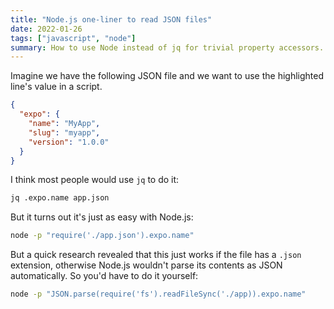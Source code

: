 ```yaml
---
title: "Node.js one-liner to read JSON files"
date: 2022-01-26
tags: ["javascript", "node"]
summary: How to use Node instead of jq for trivial property accessors.
---
```


Imagine we have the following JSON file and we want to use the highlighted
line's value in a script.

```json {hl_lines=[3]}
{
  "expo": {
    "name": "MyApp",
    "slug": "myapp",
    "version": "1.0.0"
  }
}
```

I think most people would use `jq` to do it:

```sh
jq .expo.name app.json
```

But it turns out it's just as easy with Node.js:

```sh
node -p "require('./app.json').expo.name"
```

But a quick research revealed that this just works if the file has a `.json`
extension, otherwise Node.js wouldn't parse its contents as JSON automatically.
So you'd have to do it yourself:

```sh
node -p "JSON.parse(require('fs').readFileSync('./app)).expo.name"
```
